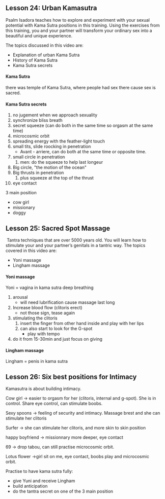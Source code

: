 ## Lesson 24: Urban Kamasutra
Psalm Isadora teaches how to explore and experiment with your sexual potential with Kama Sutra positions in this training. Using the exercises from this training, you and your partner will transform your ordinary sex into a beautiful and unique experience.

The topics discussed in this video are:
-   Explanation of urban Kama Sutra
-   History of Kama Sutra
-   Kama Sutra secrets

#### Kama Sutra
there was temple of Kama Sutra, where people had sex there cause sex is sacred.

#### Kama Sutra secrets
1. no jugement when we approach sexuality
2. synchronize bliss breath
3. secret squeeze (can do both in the same time so orgasm at the same time)
4. microcosmic orbit
5. spreading energy with the feather-light touch
6. small tits, slide roocking in penetration
	- Avant - arriere, can do both at the same time or opposite time.
7. small circle in penetration
	1. men: do the squeeze to help last longeur
8. Big circle, "the motion of the ocean"
9. Big thrusts in penetration
	1. plus squeeze at the top of the thrust
10. eye contact

3 main position
- cow girl
- missionary
- doggy


## Lesson 25: Sacred Spot Massage
 Tantra techniques that are over 5000 years old. You will learn how to stimulate your and your partner’s genitals in a tantric way.
The topics covered in this video are:
-   Yoni massage
-   Lingham massage

#### Yoni massage
Yoni = vagina in kama sutra
deep breathing
1. arousal
	- will need lubrification cause massage last long
2. Increase blood flow (clitoris erect)
	- not those sign, tease again
3. stimulating the clitoris
	1. insert the finger from other hand inside and play with her lips
	2. can also start to look for the G-spot
		- play with tempo
4. do it from 15-30min and just focus on giving

#### Lingham massage
Lingham = penis in kama sutra

## Lesson 26: Six best positions for Intimacy

Kamasutra is about building intimacy.

Cow girl -> easier to orgasm for her (clitoris, internal and g-spot). She is in control. Share eye control, can stimulate boobs.

Sexy spoons -> feeling of security and intimacy. Massage brest and she can stimulate her clitoris

Surfer -> she can stimulate her clitoris, and more skin to skin position

happy boyfriend -> missionnary more deeper, eye contact

69 -> drop tabou, can still practise microcosmic orbit.

Lotus flower ->girl sit on me, eye contact, boobs play and microcosmic orbit.

Practise to have kama sutra fully: 
- give Yuni and receive Lingham
- build anticipation
- do the tantra secret on one of the 3 main position

